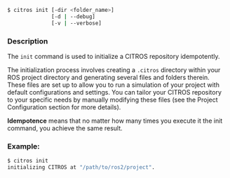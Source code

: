 ```sh
$ citros init [-dir <folder_name>] 
              [-d | --debug] 
              [-v | --verbose]               
```

### Description

The `init` command is used to initialize a CITROS repository idempotently. 

The initialization process involves creating a `.citros` directory within your ROS project directory and generating several files and folders therein. These files are set up to allow you to run a simulation of your project with default configurations and settings. You can tailor your CITROS repository to your specific needs by manually modifying these files (see the Project Configuration section for more details).

**Idempotence** means that no matter how many times you execute it the init command, you achieve the same result.


### Example:
```bash
$ citros init
initializing CITROS at "/path/to/ros2/project". 
```

